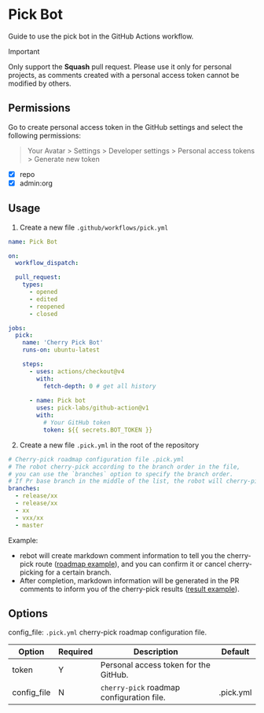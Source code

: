# Pick Bot

 Guide to use the pick bot in the GitHub Actions workflow.

> [!IMPORTANT]  
> Only support the **Squash** pull request.
> Please use it only for personal projects, as comments created with a personal access token cannot be modified by others.

## Permissions

Go to create personal access token in the GitHub settings and select the following permissions:
> Your Avatar > Settings > Developer settings > Personal access tokens > Generate new token

- [x] repo 
- [x] admin:org

## Usage

1. Create a new file `.github/workflows/pick.yml`
```yaml
name: Pick Bot

on:
  workflow_dispatch:

  pull_request:
    types:
      - opened
      - edited
      - reopened
      - closed

jobs:
  pick:
    name: 'Cherry Pick Bot'
    runs-on: ubuntu-latest

    steps:
      - uses: actions/checkout@v4
        with:
          fetch-depth: 0 # get all history
        
      - name: Pick bot
        uses: pick-labs/github-action@v1
        with:
          # Your GitHub token
          token: ${{ secrets.BOT_TOKEN }}  
```
2. Create a new file `.pick.yml` in the root of the repository

```yaml
# Cherry-pick roadmap configuration file .pick.yml
# The robot cherry-pick according to the branch order in the file,
# you can use the `branches` option to specify the branch order.
# If Pr base branch in the middle of the list, the robot will cherry-pick the Pr to the next branch.
branches:
  - release/xx
  - release/xx
  - xx
  - vxx/xx
  - master
```

Example:
- rebot will create markdown comment information to tell you the cherry-pick route ([roadmap example](https://github.com/pick-labs/github-action/pull/9#issuecomment-2059291918)), and you can confirm it or cancel cherry-picking for a certain branch.
- After completion, markdown information will be generated in the PR comments to inform you of the cherry-pick results ([result example](https://github.com/pick-labs/github-action/pull/9#issuecomment-2059292918)).


## Options

config_file: `.pick.yml` cherry-pick roadmap configuration file.

| Option      | Required | Description                               | Default   |
|-------------|----------|-------------------------------------------|-----------|
| token       | Y        | Personal access token for the GitHub.     |           |
| config_file | N        | `cherry-pick` roadmap configuration file. | .pick.yml |
